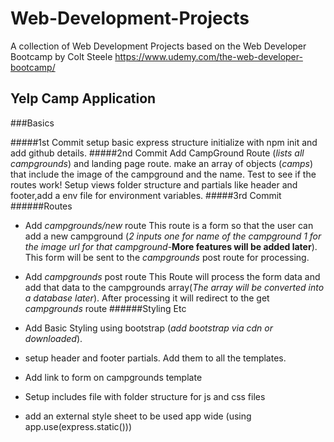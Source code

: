 # Web-Development-Projects
A collection of Web Development Projects based on the Web Developer Bootcamp by Colt Steele
https://www.udemy.com/the-web-developer-bootcamp/


## Yelp Camp Application

###Basics

#####1st Commit
setup basic express structure initialize with npm init and add github details. 
#####2nd Commit
Add CampGround Route (*lists all campgrounds*) and landing page route. make an array of objects (*camps*) that include the image of the campground and the name. Test to see if the routes work!
Setup views folder structure and partials like header and footer,add a env file for environment variables.
#####3rd Commit
######Routes
- Add *campgrounds/new* route 
This route is a form so that the user can add a new campground (*2 inputs one for name of the campground 1 for the image url for that campground*-**More features will be added later**). This form will be sent to the *campgrounds* post route for processing.

- Add *campgrounds* post route
This Route will process the form data and add that data to the campgrounds array(*The array will be converted into a database later*).  After processing it will redirect to the get *campgrounds* route
######Styling Etc
- Add Basic Styling using bootstrap (*add bootstrap via cdn or downloaded*).
- setup header and footer partials. Add them to all the templates.
- Add link to form on campgrounds template 
- Setup includes file with folder structure for js and css files
- add an external style sheet to be used app wide (using app.use(express.static()))
